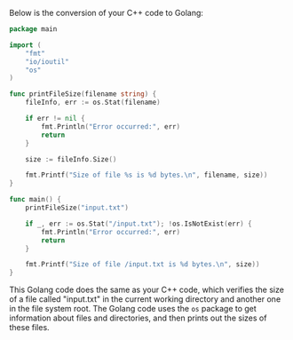 Below is the conversion of your C++ code to Golang:

```go
package main

import (
	"fmt"
	"io/ioutil"
	"os"
)

func printFileSize(filename string) {
	fileInfo, err := os.Stat(filename)

	if err != nil {
		fmt.Println("Error occurred:", err)
		return
	}

	size := fileInfo.Size()

	fmt.Printf("Size of file %s is %d bytes.\n", filename, size))
}

func main() {
	printFileSize("input.txt")

	if _, err := os.Stat("/input.txt"); !os.IsNotExist(err) {
		fmt.Println("Error occurred:", err)
		return
	}

	fmt.Printf("Size of file /input.txt is %d bytes.\n", size))
}
```

This Golang code does the same as your C++ code, which verifies the size of a file called "input.txt" in the current working directory and another one in the file system root. The Golang code uses the `os` package to get information about files and directories, and then prints out the sizes of these files.
